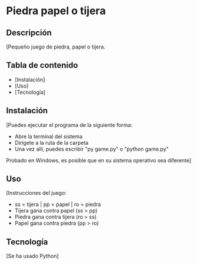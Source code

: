 # Piedra papel o tijera

## Descripción

[Pequeño juego de piedra, papel o tijera.

## Tabla de contenido

- [Instalación]
- [Uso]
- [Tecnología]

## Instalación

[Puedes ejecutar el programa de la siguiente forma:

- Abre la terminal del sistema
- Dirígete a la ruta de la carpeta
- Una vez allí, puedes escribir "py game.py" o "python game.py"

Probado en Windows, es posible que en su sistema operativo sea diferente]

## Uso

[Instrucciones del juego:
- ss = tijera | pp = papel | ro = piedra
- Tijera gana contra papel (ss > pp)
- Piedra gana contra tijera (ro > ss)
- Papel gana contra piedra (pp > ro)

## Tecnología

[Se ha usado Python]